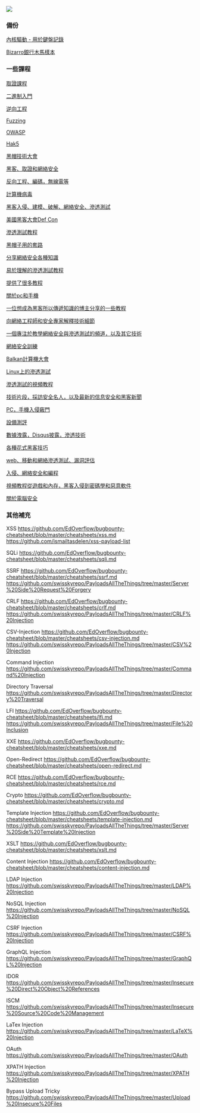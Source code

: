 ![](https://socialify.git.ci/0x0021h/RedTeam-Backup/image?description=1&forks=1&issues=1&name=1&pattern=Circuit%20Board&pulls=1&stargazers=1&theme=Light)
### 備份
[內核驅動 - 用於鍵盤記錄](https://github.com/0x0021h/RedTeam-Backup/blob/main/KL-Kernel-Project-master.zip)

[Bizarro銀行木馬樣本](https://github.com/0x0021h/RedTeam-Backup/blob/main/Bizarro.zip)


### 一些課程
[取證課程](https://mega.nz/folder/Zhky2Koa#CAMhK7kZ92-6KcfDizuzow)

[二進制入門](https://www.youtube.com/playlist?list=PLhixgUqwRTjxglIswKp9mpkfPNfHkzyeN)

[逆向工程](https://www.youtube.com/results?search_query=reverse+engineering&sp=EgIQAw%253D%253D)

[Fuzzing](https://www.youtube.com/playlist?list=PL00QFekqLCCLvF4iaP8FLuUuot2OIsiqq)

[OWASP](https://www.youtube.com/user/OWASPGLOBAL/videos)

[Hak5](https://www.youtube.com/user/Hak5Darren)

[黑帽技術大會](https://www.youtube.com/channel/UCJ6q9Ie29ajGqKApbLqfBOg)

[黑客、取證和網絡安全](https://www.youtube.com/channel/UCEPzS1rYsrkqzSLNp76nrcg)

[反向工程、編碼，無線電等](https://www.youtube.com/user/s4myk/featured)

[計算機病毒](https://www.youtube.com/user/danooct1/featured)

[黑客入侵、建模、破解、網絡安全、滲透測試](https://www.youtube.com/channel/UCx34ZZW2KgezfUPPeL6m8Dw)

[美國黑客大會Def Con](https://www.youtube.com/user/DEFCONConference/featured)

[滲透測試教程](https://www.youtube.com/user/DemmSec/featured)

[黑帽子用的套路](https://www.youtube.com/channel/UCarxjDjSYsIf50Jm73V1D7g/feed)

[分享網絡安全各種知識](https://www.youtube.com/channel/UC09NdTL2hkThGLSab8chJMw/featured)

[易於理解的滲透測試教程](https://www.youtube.com/channel/UCx0HClQ_cv0sLNOVhoO2nxg/featured)

[提供了很多教程](https://www.youtube.com/user/thefieldhouse/feed)

[關於pc和手機](https://www.youtube.com/channel/UCbsn2kQwNxcIzHwbdDjzehA/featured)

[一位想成為黑客所以傳遞知識的博主分享的一些教程](https://www.youtube.com/channel/UClcE-kVhqyiHCcjYwcpfj9w/featured)

[向網絡工程師和安全專家解釋技術細節](https://www.youtube.com/channel/UC9Qa_gXarSmObPX3ooIQZrg/featured)

[一個專注於教學網絡安全與滲透測試的頻道，以及其它技術](https://www.youtube.com/user/NetSecNow/featured)

[網絡安全訓練](https://www.youtube.com/user/OpenSecurityTraining/featured)

[Balkan計算機大會](https://www.youtube.com/channel/UCoHypmu8rxlB5Axh5JxFZsA/videos)

[Linux上的滲透測試](https://www.youtube.com/channel/UC286ntgASMskhPIJQebJVvA/featured)

[滲透測試的視頻教程](https://www.youtube.com/channel/UCAJ8Clc3188ek9T_5XTVzZQ/feed)

[技術片段，採訪安全名人，以及最新的信息安全和黑客新聞](https://www.youtube.com/user/SecurityWeeklyTV/featured)

[PC，手機入侵竅門](https://www.youtube.com/channel/UCBwub2kRoercWQJ2mw82h3A/featured)

[設備測評](https://www.youtube.com/channel/UCHvUTfxL_9bNQgqzekPWHtg/featured)

[數據洩露，Disqus披露，滲透技術](https://www.youtube.com/user/troyhuntdotcom/feed)

[各種花式黑客技巧](https://www.youtube.com/channel/UCeN7cOELsyMHrzfMsJUgv3Q/featured)

[web、移動和網絡滲透測試、漏洞評估](https://www.youtube.com/user/webpwnized/featured)

[入侵、網絡安全和編程](https://www.youtube.com/user/JackkTutorials/featured)

[視頻教程從遊戲和內存，黑客入侵到密碼學和惡意軟件](https://www.youtube.com/user/HackVise/featured)

[關於電腦安全](https://www.youtube.com/user/inf98es/featured)

### 其他補充
XSS
https://github.com/EdOverflow/bugbounty-cheatsheet/blob/master/cheatsheets/xss.md
https://github.com/ismailtasdelen/xss-payload-list

SQLi
https://github.com/EdOverflow/bugbounty-cheatsheet/blob/master/cheatsheets/sqli.md

SSRF
https://github.com/EdOverflow/bugbounty-cheatsheet/blob/master/cheatsheets/ssrf.md
https://github.com/swisskyrepo/PayloadsAllTheThings/tree/master/Server%20Side%20Request%20Forgery

CRLF
https://github.com/EdOverflow/bugbounty-cheatsheet/blob/master/cheatsheets/crlf.md
https://github.com/swisskyrepo/PayloadsAllTheThings/tree/master/CRLF%20Injection

CSV-Injection
https://github.com/EdOverflow/bugbounty-cheatsheet/blob/master/cheatsheets/csv-injection.md
https://github.com/swisskyrepo/PayloadsAllTheThings/tree/master/CSV%20Injection

Command Injection
https://github.com/swisskyrepo/PayloadsAllTheThings/tree/master/Command%20Injection

Directory Traversal
https://github.com/swisskyrepo/PayloadsAllTheThings/tree/master/Directory%20Traversal

LFI
https://github.com/EdOverflow/bugbounty-cheatsheet/blob/master/cheatsheets/lfi.md
https://github.com/swisskyrepo/PayloadsAllTheThings/tree/master/File%20Inclusion

XXE
https://github.com/EdOverflow/bugbounty-cheatsheet/blob/master/cheatsheets/xxe.md

Open-Redirect
https://github.com/EdOverflow/bugbounty-cheatsheet/blob/master/cheatsheets/open-redirect.md

RCE
https://github.com/EdOverflow/bugbounty-cheatsheet/blob/master/cheatsheets/rce.md

Crypto
https://github.com/EdOverflow/bugbounty-cheatsheet/blob/master/cheatsheets/crypto.md

Template Injection
https://github.com/EdOverflow/bugbounty-cheatsheet/blob/master/cheatsheets/template-injection.md
https://github.com/swisskyrepo/PayloadsAllTheThings/tree/master/Server%20Side%20Template%20Injection

XSLT
https://github.com/EdOverflow/bugbounty-cheatsheet/blob/master/cheatsheets/xslt.md

Content Injection
https://github.com/EdOverflow/bugbounty-cheatsheet/blob/master/cheatsheets/content-injection.md

LDAP Injection
https://github.com/swisskyrepo/PayloadsAllTheThings/tree/master/LDAP%20Injection

NoSQL Injection
https://github.com/swisskyrepo/PayloadsAllTheThings/tree/master/NoSQL%20Injection

CSRF Injection
https://github.com/swisskyrepo/PayloadsAllTheThings/tree/master/CSRF%20Injection

GraphQL Injection
https://github.com/swisskyrepo/PayloadsAllTheThings/tree/master/GraphQL%20Injection

IDOR
https://github.com/swisskyrepo/PayloadsAllTheThings/tree/master/Insecure%20Direct%20Object%20References

ISCM
https://github.com/swisskyrepo/PayloadsAllTheThings/tree/master/Insecure%20Source%20Code%20Management

LaTex Injection
https://github.com/swisskyrepo/PayloadsAllTheThings/tree/master/LaTeX%20Injection

OAuth 
https://github.com/swisskyrepo/PayloadsAllTheThings/tree/master/OAuth

XPATH Injection
https://github.com/swisskyrepo/PayloadsAllTheThings/tree/master/XPATH%20Injection

Bypass Upload Tricky
https://github.com/swisskyrepo/PayloadsAllTheThings/tree/master/Upload%20Insecure%20Files

